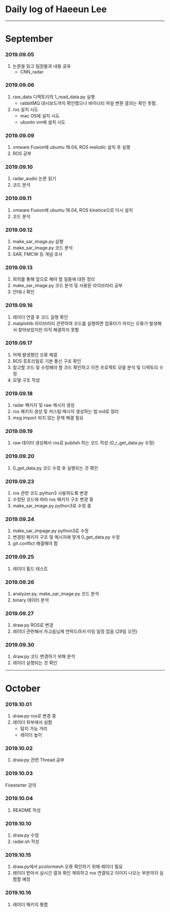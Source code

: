 # Daily log of Haeeun Lee
---
# September
### 2019.09.05
1. 논문을 읽고 팀원들과 내용 공유
	- CNN_radar

### 2019.09.06
1. raw_data 디렉토리의 1_read_data.py 실행
	- rabbitMQ 대시보드까지 확인했으나 바이너리 파일 변환 결과는 확인 못함.
2. ros 설치 시도	
	- mac OS에 설치 시도
	- ubuntn vm에 설치 시도

### 2019.09.09
1. vmware Fusion에 ubuntu 18.04, ROS melodic 설치 후 실행
2. ROS 공부

### 2019.09.10
1. radar_audio 논문 읽기
2. 코드 분석

### 2019.09.11
1. vmware Fusion에 ubuntu 16.04, ROS kinetice으로 다시 설치
2. 코드 분석

### 2019.09.12
1. make_sar_image.py 실행
2. make_sar_image.py 코드 분석
3. SAR, FMCW 등 개념 조사

### 2019.09.13
1. 회의를 통해 앞으로 해야 할 일들에 대한 정리
2. make_sar_image.py 코드 분석 및 사용된 라이브러리 공부 
3. 안테나 확인

### 2019.09.16
1. 레이더 연결 후 코드 실행 확인
2. matplotlib 라이브러리 관련하여 코드를 실행하면 컴퓨터가 꺼지는 오류가 발생해서 찾아보았지만 아직 해결하지 못함

### 2019.09.17
1. 어제 발생했던 오류 해결
2. ROS 튜토리얼로 기본 통신 구조 확인
3. 참고할 코드 및 수정해야 할 코드 확인하고 이전 프로젝트 모델 분석 및 디렉토리 수정
4. 모델 구조 작성

### 2019.09.18
1. radar 패키지 및 raw 메시지 생성
2. ros 패키지 생성 및 커스텀 메시지 생성하는 법 md로 정리
3. msg import 되지 않는 문제 해결 필요

### 2019.09.19
1. raw 데이터 생성해서 ros로 publish 하는 코드 작성 (0_r_get_data.py 수정)

### 2019.09.20
1. 0_get_data.py 코드 수정 후 실행되는 것 확인

### 2019.09.23
1. ros 관련 코드 python3 사용하도록 변경
2. 수정된 코드에 따라 ros 패키지 구조 변경 중 
3. make_sar_image.py python3로 수정 중

### 2019.09.24
1. make_sar_impage.py python3로 수정
2. 변경된 패키지 구조 및 메시지에 맞게 0_get_data.py 수정
3. git conflict 해결해야 함

### 2019.09.25
1. 레이더 필드 테스트

### 2019.09.26
1. analyzer.py, make_sar_image.py 코드 분석
2. binary 데이터 분석

### 2019.09.27
1. draw.py ROS로 변경
2. 레이더 관련해서 차고음님께 연락드려서 미팅 일정 잡음 (29일 오전)

### 2019.09.30
1. draw.py 코드 변경하기 위해 분석
2. 레이더 실행되는 것 확인

---
# October
### 2019.10.01
1. draw.py ros로 변경 중
2. 레이더 외부에서 실험
	- 탐지 가능 거리
	- 레이더 높이

### 2019.10.02
1. draw.py 관련 Thread 공부

### 2019.10.03
Firestarter 강의

### 2019.10.04
1. README 작성

### 2019.10.10
1. draw.py 수정
2. radar.sh 작성

### 2019.10.15
1. draw.py에서 pcolormesh 오류 확인하기 위해 레이더 필요
2. 레이더 받아서 실시간 결과 확인 제외하고 ros 연결되고 이미지 나오는 부분까지 실험할 예정

### 2019.10.16
1. 레이더 패키지 통합
